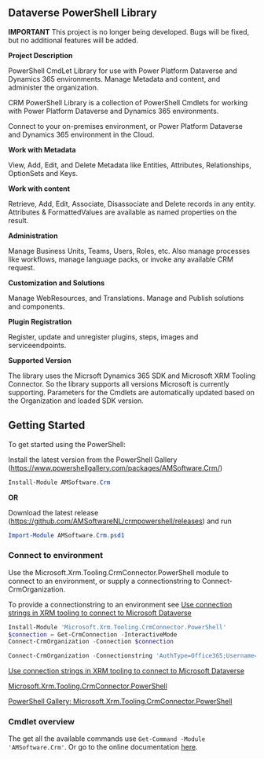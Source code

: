 ## Dataverse PowerShell Library

__IMPORTANT__
This project is no longer being developed. Bugs will be fixed, but no additional features will be added.

**Project Description**

PowerShell CmdLet Library for use with Power Platform Dataverse and Dynamics 365 environments.
Manage Metadata and content, and administer the organization. 

CRM PowerShell Library is a collection of PowerShell Cmdlets for working with Power Platform Dataverse and Dynamics 365 environments. 

Connect to your on-premises environment, or Power Platform Dataverse and Dynamics 365 environment in the Cloud.

**Work with Metadata**

View, Add, Edit, and Delete Metadata like Entities, Attributes, Relationships, OptionSets and Keys.

**Work with content**

Retrieve, Add, Edit, Associate, Disassociate and Delete records in any entity. Attributes & FormattedValues are available as named properties on the result.

**Administration**

Manage Business Units, Teams, Users, Roles, etc. Also manage processes like workflows, manage language packs, or invoke any available CRM request.

**Customization and Solutions**

Manage WebResources, and Translations. Manage and Publish solutions and components.

**Plugin Registration**

Register, update and unregister plugins, steps, images and serviceendpoints.

**Supported Version**

The library uses the Micrsoft Dynamics 365 SDK and Microsoft XRM Tooling Connector. So the library supports all versions Microsoft is currently supporting.
Parameters for the Cmdlets are automatically updated based on the Organization and loaded SDK version.

## Getting Started

To get started using the PowerShell:

Install the latest version from the PowerShell Gallery (https://www.powershellgallery.com/packages/AMSoftware.Crm/)

``` powershell
Install-Module AMSoftware.Crm
```

**OR**

Download the latest release (https://github.com/AMSoftwareNL/crmpowershell/releases) and run 

``` powershell
Import-Module AMSoftware.Crm.psd1
```

### Connect to environment

Use the Microsoft.Xrm.Tooling.CrmConnector.PowerShell module to connect to an environment, or supply a connectionstring to Connect-CrmOrganization.

To provide a connectionstring to an environment see [Use connection strings in XRM tooling to connect to Microsoft Dataverse](https://docs.microsoft.com/en-us/powerapps/developer/data-platform/xrm-tooling/use-connection-strings-xrm-tooling-connect) 

``` powershell
Install-Module 'Microsoft.Xrm.Tooling.CrmConnector.PowerShell'
$connection = Get-CrmConnection -InteractiveMode
Connect-CrmOrganization -Connection $connection
```

``` powershell
Connect-CrmOrganization -Connectionstring 'AuthType=Office365;Username=jsmith@contoso.onmicrosoft.com;Password=passcode;Url=https://contoso.crm.dynamics.com'
```

[Use connection strings in XRM tooling to connect to Microsoft Dataverse](https://docs.microsoft.com/en-us/powerapps/developer/data-platform/xrm-tooling/use-connection-strings-xrm-tooling-connect) 

[Microsoft.Xrm.Tooling.CrmConnector.PowerShell](https://docs.microsoft.com/en-us/powershell/module/microsoft.xrm.tooling.crmconnector.powershell)

[PowerShell Gallery: Microsoft.Xrm.Tooling.CrmConnector.PowerShell](https://www.powershellgallery.com/packages/Microsoft.Xrm.Tooling.CrmConnector.PowerShell)

### Cmdlet overview

The get all the available commands use `Get-Command -Module 'AMSoftware.Crm'`. Or go to the online documentation [here](https://github.com/AMSoftwareNL/crmpowershell/blob/master/docs/index.md).

